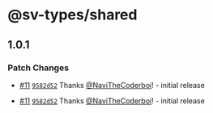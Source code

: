 # @sv-types/shared

## 1.0.1

### Patch Changes

-   [#11](https://github.com/NaviTheCoderboi/sv-aria/pull/11) [`9582d52`](https://github.com/NaviTheCoderboi/sv-aria/commit/9582d52b11f6326c5585022bdee7b2e3ff370531) Thanks [@NaviTheCoderboi](https://github.com/NaviTheCoderboi)! - initial release

-   [#11](https://github.com/NaviTheCoderboi/sv-aria/pull/11) [`9582d52`](https://github.com/NaviTheCoderboi/sv-aria/commit/9582d52b11f6326c5585022bdee7b2e3ff370531) Thanks [@NaviTheCoderboi](https://github.com/NaviTheCoderboi)! - initial release
